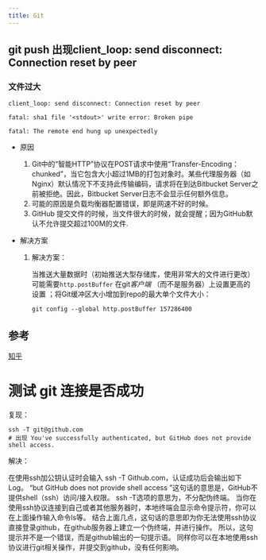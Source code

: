 ```yaml
---
title: Git
---
```

## git push  出现client_loop: send disconnect: Connection reset by peer

### 文件过大

```shell
client_loop: send disconnect: Connection reset by peer
```

```shell
fatal: sha1 file '<stdout>' write error: Broken pipe

fatal: The remote end hung up unexpectedly
```

+ 原因

  1. Git中的“智能HTTP”协议在POST请求中使用“Transfer-Encoding：chunked”，当它包含大小超过1MB的打包对象时。某些代理服务器（如Nginx）默认情况下不支持此传输编码，请求将在到达Bitbucket Server之前被拒绝。因此，Bitbucket Server日志不会显示任何额外信息。
  2. 可能的原因是负载均衡器配置错误，即是网速不好的时候。
  3. GitHub 提交文件的时候，当文件很大的时候，就会提醒；因为GitHub默认不允许提交超过100M的文件.

+ 解决方案

  1. 解决方案：

     当推送大量数据时（初始推送大型存储库，使用非常大的文件进行更改）可能需要`http.postBuffer` 在git*客户端* （而不是服务器）上设置更高的 设置 ；将Git缓冲区大小增加到repo的最大单个文件大小：

     ```text
     git config --global http.postBuffer 157286400
     ```

## **参考**

[知乎](https://zhuanlan.zhihu.com/p/40634410)

# 测试 git 连接是否成功

复现：

```shell
ssh -T git@github.com
# 出现 You've successfully authenticated, but GitHub does not provide shell access.
```

解决：

在使用ssh加公钥认证时会输入 ssh -T Github.com，认证成功后会输出如下Log。
“but GitHub does not provide shell access ”这句话的意思是，GitHub不提供shell（ssh）访问/接入权限。
ssh -T选项的意思为，不分配伪终端。
当你在使用ssh协议连接到自己或者其他服务器时，本地终端会显示命令提示符，你可以在上面操作输入命令ls等。
结合上面几点，这句话的意思即为你无法使用ssh协议直接登录github，在github服务器上建立一个伪终端，并进行操作。
所以，这句提示并不是一个错误，而是github输出的一句提示语。
同样你可以在本地使用ssh协议进行git相关操作，并提交到github，没有任何影响。